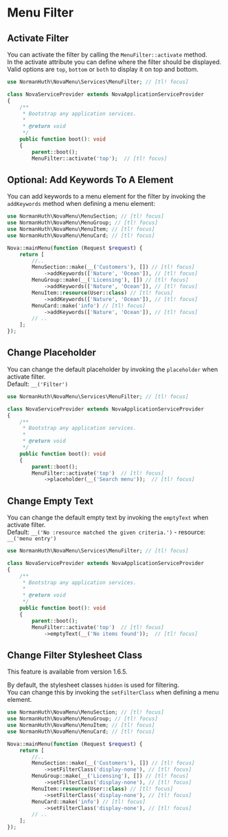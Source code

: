 # Menu Filter

## Activate Filter

You can activate the filter by calling the `MenuFilter::activate` method.  
In the activate attribute you can define where the filter should be displayed.  
Valid options are `top`, `bottom` or `both` to display it on top and bottom.

```php
use NormanHuth\NovaMenu\Services\MenuFilter; // [tl! focus]

class NovaServiceProvider extends NovaApplicationServiceProvider
{
    /**
     * Bootstrap any application services.
     *
     * @return void
     */
    public function boot(): void
    {
        parent::boot();
        MenuFilter::activate('top');  // [tl! focus]
```

## Optional: Add Keywords To A Element

You can add keywords to a menu element for the filter by invoking the `addKeywords` method when defining a menu element:

```php
use NormanHuth\NovaMenu\MenuSection; // [tl! focus]
use NormanHuth\NovaMenu\MenuGroup; // [tl! focus]
use NormanHuth\NovaMenu\MenuItem; // [tl! focus]
use NormanHuth\NovaMenu\MenuCard; // [tl! focus]

Nova::mainMenu(function (Request $request) {
    return [
        //..
        MenuSection::make(__('Customers'), []) // [tl! focus]
            ->addKeywords(['Nature', 'Ocean']), // [tl! focus]
        MenuGroup::make(__('Licensing'), []) // [tl! focus]
            ->addKeywords(['Nature', 'Ocean']), // [tl! focus]
        MenuItem::resource(User::class) // [tl! focus]
            ->addKeywords(['Nature', 'Ocean']), // [tl! focus]
        MenuCard::make('info') // [tl! focus]
            ->addKeywords(['Nature', 'Ocean']), // [tl! focus]
        // ..
    ];
});
```

## Change Placeholder

You can change the default placeholder by invoking the `placeholder` when activate filter.  
Default: `__('Filter')`

```php
use NormanHuth\NovaMenu\Services\MenuFilter; // [tl! focus]

class NovaServiceProvider extends NovaApplicationServiceProvider
{
    /**
     * Bootstrap any application services.
     *
     * @return void
     */
    public function boot(): void
    {
        parent::boot();
        MenuFilter::activate('top')  // [tl! focus]
            ->placeholder(__('Search menu'));  // [tl! focus]
```

## Change Empty Text

You can change the default empty text by invoking the `emptyText`
when activate filter.  
Default: `__('No :resource matched the given criteria.')` - resource: `__('menu entry')`

```php
use NormanHuth\NovaMenu\Services\MenuFilter; // [tl! focus]

class NovaServiceProvider extends NovaApplicationServiceProvider
{
    /**
     * Bootstrap any application services.
     *
     * @return void
     */
    public function boot(): void
    {
        parent::boot();
        MenuFilter::activate('top')  // [tl! focus]
            ->emptyText(__('No items found'));  // [tl! focus]
```

## Change Filter Stylesheet Class

<div class="alert alert-warning">

This feature is available from version 1.6.5.
</div>

By default, the stylesheet classes `hidden` is used for filtering.  
You can change this by invoking the `setFilterClass` when defining a menu element.  


```php
use NormanHuth\NovaMenu\MenuSection; // [tl! focus]
use NormanHuth\NovaMenu\MenuGroup; // [tl! focus]
use NormanHuth\NovaMenu\MenuItem; // [tl! focus]
use NormanHuth\NovaMenu\MenuCard; // [tl! focus]

Nova::mainMenu(function (Request $request) {
    return [
        //..
        MenuSection::make(__('Customers'), []) // [tl! focus]
            ->setFilterClass('display-none'), // [tl! focus]
        MenuGroup::make(__('Licensing'), []) // [tl! focus]
            ->setFilterClass('display-none'), // [tl! focus]
        MenuItem::resource(User::class) // [tl! focus]
            ->setFilterClass('display-none'), // [tl! focus]
        MenuCard::make('info') // [tl! focus]
            ->setFilterClass('display-none'), // [tl! focus]
        // ..
    ];
});
```
